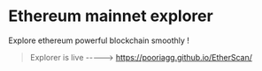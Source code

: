 # Ethereum mainnet explorer

Explore ethereum powerful blockchain smoothly !

> Explorer is live -----> https://pooriagg.github.io/EtherScan/
